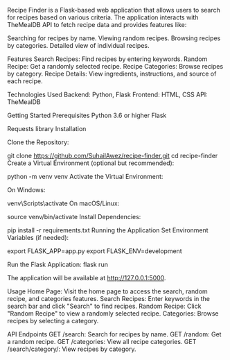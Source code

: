 Recipe Finder is a Flask-based web application that allows users to search for recipes based on various criteria. 
The application interacts with TheMealDB API to fetch recipe data and provides features like:

Searching for recipes by name.
Viewing random recipes.
Browsing recipes by categories.
Detailed view of individual recipes.


Features
Search Recipes: Find recipes by entering keywords.
Random Recipe: Get a randomly selected recipe.
Recipe Categories: Browse recipes by category.
Recipe Details: View ingredients, instructions, and source of each recipe.


Technologies Used
Backend: Python, Flask
Frontend: HTML, CSS
API: TheMealDB


Getting Started
Prerequisites
Python 3.6 or higher
Flask


Requests library
Installation

Clone the Repository:


git clone https://github.com/SuhailAwez/recipe-finder.git
cd recipe-finder
Create a Virtual Environment (optional but recommended):


python -m venv venv
Activate the Virtual Environment:

On Windows:


venv\Scripts\activate
On macOS/Linux:


source venv/bin/activate
Install Dependencies:


pip install -r requirements.txt
Running the Application
Set Environment Variables (if needed):


export FLASK_APP=app.py
export FLASK_ENV=development


Run the Flask Application:
flask run


The application will be available at http://127.0.0.1:5000.

Usage
Home Page: Visit the home page to access the search, random recipe, and categories features.
Search Recipes: Enter keywords in the search bar and click "Search" to find recipes.
Random Recipe: Click "Random Recipe" to view a randomly selected recipe.
Categories: Browse recipes by selecting a category.


API Endpoints
GET /search: Search for recipes by name.
GET /random: Get a random recipe.
GET /categories: View all recipe categories.
GET /search/category/<category>: View recipes by category.
